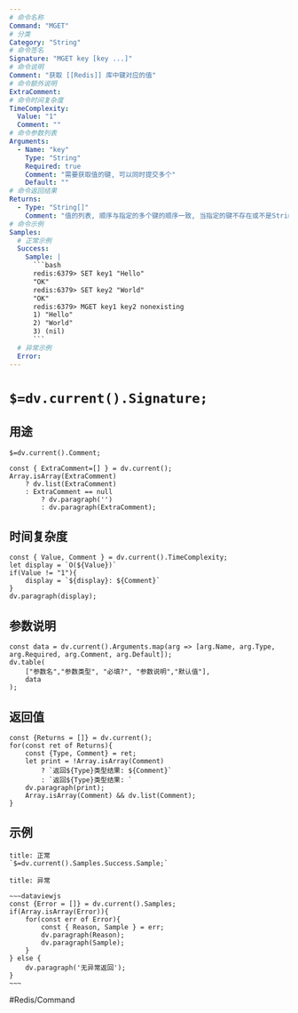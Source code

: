 ```yaml
---
# 命令名称
Command: "MGET"
# 分类
Category: "String"
# 命令签名
Signature: "MGET key [key ...]"
# 命令说明
Comment: "获取 [[Redis]] 库中键对应的值"
# 命令额外说明
ExtraComment:
# 命令时间复杂度
TimeComplexity:
  Value: "1"
  Comment: ""
# 命令参数列表
Arguments:
  - Name: "key"
    Type: "String"
    Required: true
    Comment: "需要获取值的键, 可以同时提交多个"
    Default: ""
# 命令返回结果
Returns:
  - Type: "String[]"
    Comment: "值的列表, 顺序与指定的多个键的顺序一致, 当指定的键不存在或不是String类型时, 对应到返回数组中的值由 nil 表示"
# 命令示例
Samples:
  # 正常示例
  Success:
    Sample: |
      ```bash
      redis:6379> SET key1 "Hello"
      "OK"
      redis:6379> SET key2 "World"
      "OK"
      redis:6379> MGET key1 key2 nonexisting
      1) "Hello"
      2) "World"
      3) (nil)
      ```
  # 异常示例
  Error:
---
```


# `$=dv.current().Signature;`

## 用途
`$=dv.current().Comment;`

```dataviewjs
const { ExtraComment=[] } = dv.current();
Array.isArray(ExtraComment) 
	? dv.list(ExtraComment) 
	: ExtraComment == null 
		? dv.paragraph('') 
		: dv.paragraph(ExtraComment);
```

## 时间复杂度
```dataviewjs
const { Value, Comment } = dv.current().TimeComplexity;
let display = `O(${Value})`
if(Value != "1"){
	display = `${display}: ${Comment}`
}
dv.paragraph(display);
```

## 参数说明
```dataviewjs
const data = dv.current().Arguments.map(arg => [arg.Name, arg.Type, arg.Required, arg.Comment, arg.Default]);
dv.table(
	["参数名","参数类型", "必填?", "参数说明","默认值"],
	data
);
```

## 返回值
```dataviewjs
const {Returns = []} = dv.current();
for(const ret of Returns){
	const {Type, Comment} = ret;
	let print = !Array.isArray(Comment) 
		? `返回${Type}类型结果: ${Comment}`
		: `返回${Type}类型结果: `
	dv.paragraph(print);
	Array.isArray(Comment) && dv.list(Comment);
}
```

## 示例
```ad-success
title: 正常
`$=dv.current().Samples.Success.Sample;`
```

```ad-danger
title: 异常

~~~dataviewjs
const {Error = []} = dv.current().Samples;
if(Array.isArray(Error)){
	for(const err of Error){
		const { Reason, Sample } = err;
		dv.paragraph(Reason);
		dv.paragraph(Sample);
	}
} else {
	dv.paragraph('无异常返回');
}
~~~

```

#Redis/Command 